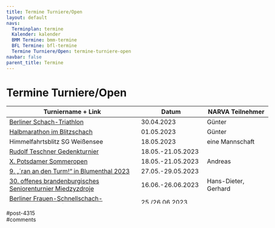 ```yaml
---
title: Termine Turniere/Open 
layout: default
navs:
  Terminplan: termine
  Kalender: kalender
  BMM Termine: bmm-termine
  BFL Termine: bfl-termine
  Termine Turniere/Open: termine-turniere-open
navbar: false
parent_title: Termine
---
```

<div class="post-4315 page type-page status-publish hentry" id="post-4315">
<h1 class="entry-title">Termine Turniere/Open</h1>
<div class="entry-content">
<table class="clean swiss footable" style="height: 258px; width: 790px;">
<thead>
<tr style="height: 18px;">
<th style="width: 332px; height: 18px;">Turniername + Link</th>
<th style="width: 158px; height: 18px;">Datum</th>
<th nowrap="nowrap" style="width: 154px; height: 18px;">NARVA Teilnehmer</th>
</tr>
</thead>
<tbody>
<tr style="height: 24px;">
<td><a href="https://jimdo-storage.global.ssl.fastly.net/file/97bcbb8f-e357-4a99-ac09-365af49e38ec/Neu%20Berliner%20Schach-Triathlon%202023_merge.pdf" rel="noopener" target="_blank">Berliner Schach-Triathlon</a></td>
<td>30.04.2023</td>
<td>Günter</td>
</tr>
<tr style="height: 24px;">
<td><a href="https://jimdo-storage.global.ssl.fastly.net/file/6e479e87-2759-43b0-8bb5-5b43ebf609fa/Berliner%20Halbmarathon%20Blitzschach%202023(1).pdf" rel="noopener" target="_blank">Halbmarathon im Blitzschach</a></td>
<td>01.05.2023</td>
<td>Günter</td>
</tr>
<tr style="height: 24px;">
<td>Himmelfahrtsblitz SG Weißensee</td>
<td>18.05.2023</td>
<td>eine Mannschaft</td>
</tr>
<tr style="height: 24px;">
<td><a href="https://www.sglasker.de/news/8257/rudolf-teschner-turnier-zu-himmelfahrt-2023.html" rel="noopener" target="_blank">Rudolf Teschner Gedenkturnier</a></td>
<td>18.05.-21.05.2023</td>
<td></td>
</tr>
<tr style="height: 24px;">
<td><a href="http://psv-mitte.de/" rel="noopener" target="_blank">X. Potsdamer Sommeropen</a></td>
<td>18.05.-21.05.2023</td>
<td>Andreas</td>
</tr>
<tr style="height: 24px;">
<td><a href="https://scwittstock.de/ranandenturm" rel="noopener" target="_blank">9. „´ran an den Turm!“ in Blumenthal 2023</a></td>
<td>27.05.-29.05.2023</td>
<td></td>
</tr>
<tr style="height: 24px;">
<td><a href="https://www.seniorenschach-brandenburg.de/2022/10/25/30-offenes-brandenburgisches-seniorenturnier-2023/" rel="noopener" target="_blank">30. offenes brandenburgisches Seniorenturnier Miedzyzdroje</a></td>
<td>16.06.-26.06.2023</td>
<td>Hans-Dieter, Gerhard</td>
</tr>
<tr style="height: 24px;">
<td><a href="https://www.berlinerschachverband.de/entry/berliner-frauen-schnellschach-einzelmeisterschaft-am-24-25-06-2023.html" rel="noopener" target="_blank">Berliner Frauen-Schnellschach-Einzelmeisterschaft</a></td>
<td>25./26.06.2023</td>
<td></td>
</tr>
<tr style="height: 24px;">
<td><a href="https://www.schachclubkreuzberg.de/werner-ott-open-kreuzberger-sommer-2023/" rel="noopener" target="_blank">Werner-Ott-Open – Kreuzberger Sommer 2023</a></td>
<td>15.07.-23.07.2023</td>
<td></td>
</tr>
<tr style="height: 24px;">
<td><a href="https://schachverein-erftstadt.de/" rel="noopener" target="_blank">Brötchenturnier Erftstadt</a></td>
<td>15.09.2023</td>
<td>eine Mannschaft</td>
</tr>
<tr style="height: 24px;">
<td><a href="https://www.deutschlandcup.org/" rel="noopener" target="_blank">Cup der Deutschen Einheit</a></td>
<td>29.09.-05.10.2023</td>
<td>Hans-Dieter, Ulrich</td>
</tr>
<tr style="height: 24px;">
<td><strong>Kurt-Richter-Gedenkturnier 2023</strong></td>
<td>27.10.-29.10.2023</td>
<td></td>
</tr>
<tr style="height: 24px;">
<td><a href="http://www.falkenseer-open.de/" rel="noopener" target="_blank">Falkenseer Open 2023</a></td>
<td>03.11.-05.11.2023</td>
<td></td>
</tr>
</tbody>
</table>
</div><!-- .entry-content -->
</div> #post-4315 
<div id="comments">
</div> #comments 
